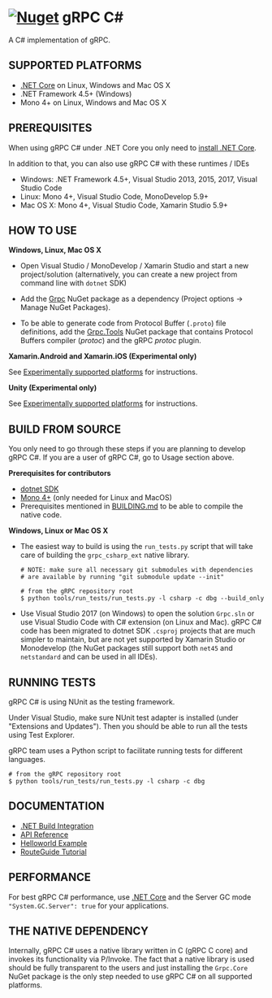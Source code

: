 [![Nuget](https://img.shields.io/nuget/v/Grpc.svg)](http://www.nuget.org/packages/Grpc/)
gRPC C#
=======

A C# implementation of gRPC.

SUPPORTED PLATFORMS
------------------

- [.NET Core](https://dotnet.github.io/) on Linux, Windows and Mac OS X 
- .NET Framework 4.5+ (Windows)
- Mono 4+ on Linux, Windows and Mac OS X

PREREQUISITES
--------------

When using gRPC C# under .NET Core you only need to [install .NET Core](https://www.microsoft.com/net/core).

In addition to that, you can also use gRPC C# with these runtimes / IDEs
- Windows: .NET Framework 4.5+, Visual Studio 2013, 2015, 2017, Visual Studio Code
- Linux: Mono 4+, Visual Studio Code, MonoDevelop 5.9+ 
- Mac OS X: Mono 4+, Visual Studio Code, Xamarin Studio 5.9+

HOW TO USE
--------------

**Windows, Linux, Mac OS X**

- Open Visual Studio / MonoDevelop / Xamarin Studio and start a new project/solution (alternatively, you can create a new project from command line with `dotnet` SDK)

- Add the [Grpc](https://www.nuget.org/packages/Grpc/) NuGet package as a dependency (Project options -> Manage NuGet Packages). 

- To be able to generate code from Protocol Buffer (`.proto`) file definitions, add the [Grpc.Tools](https://www.nuget.org/packages/Grpc.Tools/) NuGet package that contains Protocol Buffers compiler (_protoc_) and the gRPC _protoc_ plugin.

**Xamarin.Android and Xamarin.iOS (Experimental only)**

See [Experimentally supported platforms](experimental) for instructions.

**Unity (Experimental only)**

See [Experimentally supported platforms](experimental) for instructions.

BUILD FROM SOURCE
-----------------

You only need to go through these steps if you are planning to develop gRPC C#.
If you are a user of gRPC C#, go to Usage section above.

**Prerequisites for contributors**

- [dotnet SDK](https://www.microsoft.com/net/core)
- [Mono 4+](https://www.mono-project.com/) (only needed for Linux and MacOS)
- Prerequisites mentioned in [BUILDING.md](../../BUILDING.md#pre-requisites)
  to be able to compile the native code.

**Windows, Linux or Mac OS X**

- The easiest way to build is using the `run_tests.py` script that will take care of building the `grpc_csharp_ext` native library.
  
  ```
  # NOTE: make sure all necessary git submodules with dependencies 
  # are available by running "git submodule update --init"
  
  # from the gRPC repository root
  $ python tools/run_tests/run_tests.py -l csharp -c dbg --build_only
  ```

- Use Visual Studio 2017 (on Windows) to open the solution `Grpc.sln` or use Visual Studio Code with C# extension (on Linux and Mac). gRPC C# code has been migrated to
  dotnet SDK `.csproj` projects that are much simpler to maintain, but are not yet supported by Xamarin Studio or Monodevelop (the NuGet packages still
  support both `net45` and `netstandard` and can be used in all IDEs).

RUNNING TESTS
-------------

gRPC C# is using NUnit as the testing framework.

Under Visual Studio, make sure NUnit test adapter is installed (under "Extensions and Updates").
Then you should be able to run all the tests using Test Explorer.

gRPC team uses a Python script to facilitate running tests for
different languages.

```
# from the gRPC repository root
$ python tools/run_tests/run_tests.py -l csharp -c dbg
```

DOCUMENTATION
-------------
- [.NET Build Integration](BUILD-INTEGRATION.md)
- [API Reference][]
- [Helloworld Example][]
- [RouteGuide Tutorial][]

PERFORMANCE
-----------

For best gRPC C# performance, use [.NET Core](https://dotnet.github.io/) and the Server GC mode `"System.GC.Server": true` for your applications.

THE NATIVE DEPENDENCY
---------------

Internally, gRPC C# uses a native library written in C (gRPC C core) and invokes its functionality via P/Invoke. The fact that a native library is used should be fully transparent to the users and just installing the `Grpc.Core` NuGet package is the only step needed to use gRPC C# on all supported platforms.

[API Reference]: https://grpc.io/grpc/csharp/api/Grpc.Core.html
[Helloworld Example]: ../../examples/csharp/helloworld
[RouteGuide Tutorial]: https://grpc.io/docs/tutorials/basic/csharp.html 

